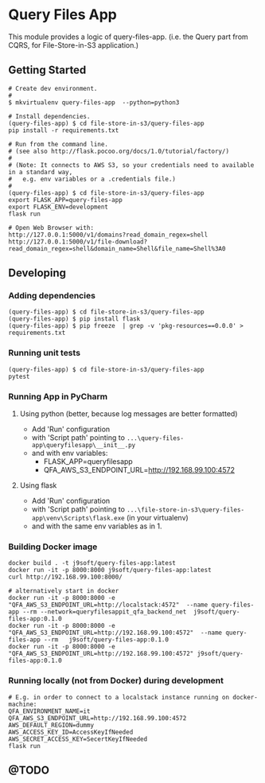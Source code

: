 # Query Files App

This module provides a logic of query-files-app. (i.e. the Query part from CQRS, for File-Store-in-S3 application.)

## Getting Started

```
# Create dev environment.
#
$ mkvirtualenv query-files-app  --python=python3

# Install dependencies.
(query-files-app) $ cd file-store-in-s3/query-files-app
pip install -r requirements.txt

# Run from the command line.
# (see also http://flask.pocoo.org/docs/1.0/tutorial/factory/)
#
# (Note: It connects to AWS S3, so your credentials need to available in a standard way,
#   e.g. env variables or a .credentials file.)
#
(query-files-app) $ cd file-store-in-s3/query-files-app
export FLASK_APP=query-files-app
export FLASK_ENV=development
flask run

# Open Web Browser with:
http://127.0.0.1:5000/v1/domains?read_domain_regex=shell
http://127.0.0.1:5000/v1/file-download?read_domain_regex=shell&domain_name=Shell&file_name=Shell%3A0
```


## Developing

### Adding dependencies
```
(query-files-app) $ cd file-store-in-s3/query-files-app
(query-files-app) $ pip install flask
(query-files-app) $ pip freeze  | grep -v 'pkg-resources==0.0.0' > requirements.txt
```
### Running unit tests

```
(query-files-app) $ cd file-store-in-s3/query-files-app
pytest
```

### Running App in PyCharm

1. Using python (better, because log messages are better formatted)
    * Add 'Run' configuration 
    * with 'Script path' pointing to `...\query-files-app\queryfilesapp\__init__.py`
    * and with env variables:
        * FLASK_APP=queryfilesapp
        * QFA_AWS_S3_ENDPOINT_URL=http://192.168.99.100:4572
 
2. Using flask
    * Add 'Run' configuration 
    * with 'Script path' pointing to `...\file-store-in-s3\query-files-app\venv\Scripts\flask.exe` (in your virtualenv)
    * and with the same env variables as in 1.

### Building Docker image

```
docker build . -t j9soft/query-files-app:latest
docker run -it -p 8000:8000 j9soft/query-files-app:latest
curl http://192.168.99.100:8000/

# alternatively start in docker
docker run -it -p 8000:8000 -e "QFA_AWS_S3_ENDPOINT_URL=http://localstack:4572"  --name query-files-app --rm --network=queryfilesappit_qfa_backend_net  j9soft/query-files-app:0.1.0
docker run -it -p 8000:8000 -e "QFA_AWS_S3_ENDPOINT_URL=http://192.168.99.100:4572"  --name query-files-app --rm   j9soft/query-files-app:0.1.0
docker run -it -p 8000:8000 -e "QFA_AWS_S3_ENDPOINT_URL=http://192.168.99.100:4572" j9soft/query-files-app:0.1.0
```

### Running locally (not from Docker) during development

```
# E.g. in order to connect to a localstack instance running on docker-machine:
QFA_ENVIRONMENT_NAME=it
QFA_AWS_S3_ENDPOINT_URL=http://192.168.99.100:4572
AWS_DEFAULT_REGION=dummy
AWS_ACCESS_KEY_ID=AccessKeyIfNeeded
AWS_SECRET_ACCESS_KEY=SecertKeyIfNeeded
flask run
```

## @TODO

